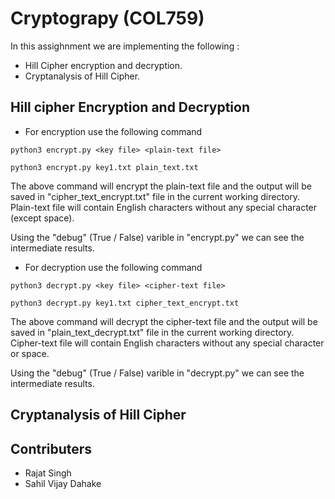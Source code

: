 # Cryptograpy (COL759)

In this assighnment we are implementing the following :
* Hill Cipher encryption and decryption.
* Cryptanalysis of Hill Cipher.

## Hill cipher Encryption and Decryption
* For encryption use the following command 
```
python3 encrypt.py <key file> <plain-text file> 

python3 encrypt.py key1.txt plain_text.txt
```
The above command will encrypt the plain-text file and the output will be saved in "cipher_text_encrypt.txt" file in the current working directory. Plain-text file will contain English characters without any special character (except space). 

Using the "debug" (True / False) varible in "encrypt.py" we can see the intermediate results.


* For decryption use the following command
```
python3 decrypt.py <key file> <cipher-text file>

python3 decrypt.py key1.txt cipher_text_encrypt.txt
```
The above command will decrypt the cipher-text file and the output will be saved in "plain_text_decrypt.txt" file in the current working directory. Cipher-text file will contain English characters without any special character or space.

Using the "debug" (True / False) varible in "decrypt.py" we can see the intermediate results.

## Cryptanalysis of Hill Cipher


## Contributers
* Rajat Singh
* Sahil Vijay Dahake
